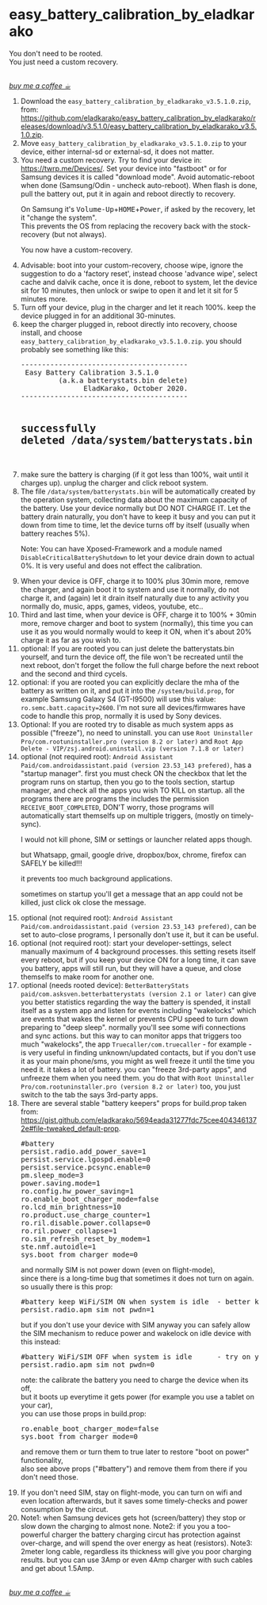<h1>easy_battery_calibration_by_eladkarako</h1>

You don't need to be rooted.  
You just need a custom recovery.  

<br/><a href="https://paypal.me/e1adkarak0/5"><em>buy me a coffee ☕︎</em></a>


<ol>
<li>
Download the <code>easy_battery_calibration_by_eladkarako_v3.5.1.0.zip</code>,  
from:  
<a href="https://github.com/eladkarako/easy_battery_calibration_by_eladkarako/releases/download/v3.5.1.0/easy_battery_calibration_by_eladkarako_v3.5.1.0.zip">https://github.com/eladkarako/easy_battery_calibration_by_eladkarako/releases/download/v3.5.1.0/easy_battery_calibration_by_eladkarako_v3.5.1.0.zip</a>.  
</li>
<li>
Move <code>easy_battery_calibration_by_eladkarako_v3.5.1.0.zip</code> to your device,  
either internal-sd or external-sd, it does not matter.
</li>
<li>
You need a custom recovery.  
Try to find your device in: <a href="https://twrp.me/Devices/">https://twrp.me/Devices/</a>.  
Set your device into "fastboot" or for Samsung devices it is called "download mode".  
Avoid automatic-reboot when done (Samsung/Odin - uncheck auto-reboot).  
When flash is done, pull the battery out, put it in again and reboot directly to recovery.  

On Samsung it's <kbd>Volume-Up</kbd>+<kbd>HOME</kbd>+<kbd>Power</kbd>, 
if asked by the recovery, let it "change the system".  
This prevents the OS from replacing the recovery back with the stock-recovery (but not always).

You now have a custom-recovery.
</li>
<li>
Advisable:  
boot into your custom-recovery,  
choose wipe,  
ignore the suggestion to do a 'factory reset', instead choose 'advance wipe',  
select cache and dalvik cache,  
once it is done, reboot to system, 
let the device sit for 10 minutes,  
then unlock or swipe to open it and let it sit for 5 minutes more.
</li>
<li>
Turn off your device, 
plug in the charger and let it reach 100%.  
keep the device plugged in for an additional 30-minutes.
</li>
<li>
keep the charger plugged in, reboot directly into recovery,  
choose install,  
and choose <code>easy_battery_calibration_by_eladkarako_v3.5.1.0.zip</code>.  
you should probably see something like this:  
<pre>
----------------------------------------
 Easy Battery Calibration 3.5.1.0
         (a.k.a batterystats.bin delete)
               EladKarako, October 2020.
----------------------------------------

successfully deleted /data/system/batterystats.bin
Done.
----------------------------------------
</pre>
</li>
<li>
make sure the battery is charging (if it got less than 100%, wait until it charges up).
unplug the charger and click reboot system.
</li>
<li>
The file <code>/data/system/batterystats.bin</code> will be automatically created by the operation system,  
collecting data about the maximum capacity of the battery.  
Use your device normally but DO NOT CHARGE IT. Let the battery drain naturally,  
you don't have to keep it busy and you can put it down from time to time,  
let the device turns off by itself (usually when battery reaches 5%).

Note: You can have Xposed-Framework and a module named <code>DisableCriticalBatteryShutdown</code> to let your device drain down to actual 0%. It is very useful and does not effect the calibration.
</li>
<li>
When your device is OFF, 
charge it to 100% plus 30min more,  
remove the charger, and again boot it to system and use it normally,  
do not charge it, and (again) let it drain itself naturally due to any activity you normally do,  
music, apps, games, videos, youtube, etc..  
</li>
<li>
Third and last time,  
when your device is OFF,  
charge it to 100% + 30min more, remove charger and boot to system (normally),  
this time you can use it as you would normally would to keep it ON,  
when it's about 20% charge it as far as you wish to.
</li>
<li>
optional:  
If you are rooted you can just delete the batterystats.bin yourself,  
and turn the device off, the file won't be recreated until the next reboot,  
don't forget the follow the full charge before the next reboot and the second and third cycels.
</li>
<li>
optional:  
if you are rooted you can explicitly declare the mha of the battery as written on it,  
and put it into the <code>/system/build.prop</code>, for example Samsung Galaxy S4 (GT-I9500) will use this value:  
<code>ro.semc.batt.capacity=2600</code>.  
I'm not sure all devices/firmwares have code to handle this prop,  
normally it is used by Sony devices.
</li>
<li>
Optional:  
If you are rooted try to disable as much system apps as possible ("freeze"),  
no need to uninstall. you can use <code>Root Uninstaller Pro/com.rootuninstaller.pro (version 8.2 or later)</code> and <code>Root App Delete - VIP/zsj.android.uninstall.vip (version 7.1.8 or later)</code>
</li>
<li>
optional (not required root):  
<code>Android Assistant Paid/com.androidassistant.paid (version 23.53_143 prefered)</code>,  
has a "startup manager".  
first you must check ON the checkbox that let the program runs on startup,  
then you go to the tools section, startup manager, and check all the apps you wish TO KILL on startup.  
all the programs there are programs the includes the permission <code>RECEIVE_BOOT_COMPLETED</code>,  
DON'T worry, those programs will automatically start themselfs up on multiple triggers,  
(mostly on timely-sync).  

I would not kill phone, SIM or settings or launcher related apps though.  

but Whatsapp, gmail, google drive, dropbox/box, chrome, firefox can SAFELY be killed!!!

it prevents too much background applications.

sometimes on startup you'll get a message that an app could not be killed, just click ok close the message.
</li>
<li>
optional (not required root):  
<code>Android Assistant Paid/com.androidassistant.paid (version 23.53_143 prefered)</code>,  
can be set to auto-close programs, I personally don't use it, but it can be useful.
</li>
<li>
optional (not required root):  
start your developer-settings,  
select manually maximum of 4 background processes.  
this setting resets itself every reboot,  
but if you keep your device ON for a long time, it can save you battery,  
apps will still run,  
but they will have a queue, and close themselfs to make room for another one.  
</li>
<li>
optional (needs rooted device):  
<code>BetterBatteryStats paid/com.asksven.betterbatterystats (version 2.1 or later)</code> can give you better statistics regarding the way the battery is spended, it install itself as a system app and listen for events including "wakelocks" which are events that wakes the kernel or prevents CPU speed to turn down preparing to "deep sleep".  normally you'll see some wifi connections and sync actions. but this way to can monitor apps that triggers too much "wakelocks",  
the app <code>Truecaller/com.truecaller</code> - for example - is very useful in finding unknown/updated contacts, but if you don't use it as your main phone/sms, you might as well freeze it until the time you need it. it takes a lot of battery. you can "freeze 3rd-party apps", and unfreeze them when you need them. you do that with <code>Root Uninstaller Pro/com.rootuninstaller.pro (version 8.2 or later)</code> too, you just switch to the tab the says 3rd-party apps.
</li>
<li>
There are several stable "battery keepers" props for build.prop taken from:  
<a href="https://gist.github.com/eladkarako/5694eada31277fdc75cee4043461372e#file-tweaked_default-prop">https://gist.github.com/eladkarako/5694eada31277fdc75cee4043461372e#file-tweaked_default-prop</a>.  

<pre>
#battery
persist.radio.add_power_save=1
persist.service.lgospd.enable=0
persist.service.pcsync.enable=0
pm.sleep_mode=3
power.saving.mode=1
ro.config.hw_power_saving=1
ro.enable_boot_charger_mode=false
ro.lcd_min_brightness=10
ro.product.use_charge_counter=1
ro.ril.disable.power.collapse=0
ro.ril.power_collapse=1
ro.sim_refresh_reset_by_modem=1
ste.nmf.autoidle=1
sys.boot_from_charger_mode=0
</pre>

and normally SIM is not power down (even on flight-mode),  
since there is a long-time bug that sometimes it does not turn on again.  
so usually there is this prop: 
<pre>
#battery keep WiFi/SIM ON when system is idle  - better keep this.
persist.radio.apm_sim_not_pwdn=1
</pre>

but if you don't use your device with SIM anyway you can safely allow the SIM mechanism to reduce power and wakelock on idle device with this instead:
<pre>
#battery WiFi/SIM OFF when system is idle      - try on your own risk.
persist.radio.apm_sim_not_pwdn=0
</pre>

note:
the calibrate the battery you need to charge the device when its off,  
but it boots up everytime it gets power (for example you use a tablet on your car),  
you can use those props in build.prop:
<pre>
ro.enable_boot_charger_mode=false
sys.boot_from_charger_mode=0
</pre>
and remove them or turn them to true later to restore "boot on power" functionality,  
also see above props ("#battery") and remove them from there if you don't need those.
</li>
<li>
If you don't need SIM,  
stay on flight-mode,  
you can turn on wifi and even location afterwards,  
but it saves some timely-checks and power consumption by the circut.
</li>
<li>
Note1: when Samsung devices gets hot (screen/battery) they stop or slow down the charging to almost none.
Note2: if you you a too-powerful charger the battery charging circut has protection against over-charge, and will spend the over energy as heat (resistors).  
Note3: 2meter long cable, regardless its thickness will give you poor charging results. but you can use 3Amp or even 4Amp charger with such cables and get about 1.5Amp.
</li>
</ol>

<br/><a href="https://paypal.me/e1adkarak0/5"><em>buy me a coffee ☕︎</em></a>
